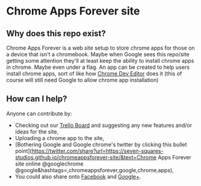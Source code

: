 # Chrome Apps Forever site

## Why does this repo exist?

Chrome Apps Forever is a web site setup to store chrome apps for those on a device that isn't a chromebook. Maybe when Google sees this repo/site getting some attention they'll at least keep the ability to install chrome apps in chrome. Maybe even under a flag. An app can be created to help users install chrome apps, sort of like how [Chrome Dev Editor](https://github.com/GoogleChrome/chromedeveditor) does it (this of course will still need Google to allow chrome app installation)

## How can I help?

Anyone can contribute by:

- Checking out our [Trello Board](https://trello.com/b/x0HhMzKn) and suggesting any new features and/or ideas for the site,
- Uploading a chrome app to the site,
- [Bothering Google and Google chrome's twitter by clicking this bullet point](https://twitter.com/share?url=https://seven-squares-studios.github.io/chromeappsforever-site/&text=Chrome Apps Forever site online @googlechrome @google&hashtags=,chromeappsforever,google,chrome,apps),
- You could also share onto [Facebook](https://www.facebook.com/sharer.php?u=https://seven-squares-studios.github.io/chromeappsforever-site/) and [Google+](https://plus.google.com/share?url=https://seven-squares-studios.github.io/chromeappsforever-site/).